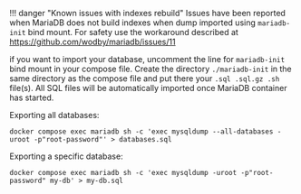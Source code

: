 !!! danger "Known issues with indexes rebuild"
    Issues have been reported when MariaDB does not build indexes when dump imported using `mariadb-init` bind mount. For safety use the workaround described at https://github.com/wodby/mariadb/issues/11

if you want to import your database, uncomment the line for `mariadb-init` bind mount in your compose file. Create the directory `./mariadb-init` in the same directory as the compose file and put there your `.sql .sql.gz .sh` file(s). All SQL files will be automatically imported once MariaDB container has started.

Exporting all databases:
```shell
docker compose exec mariadb sh -c 'exec mysqldump --all-databases -uroot -p"root-password"' > databases.sql
```

Exporting a specific database:
```shell
docker compose exec mariadb sh -c 'exec mysqldump -uroot -p"root-password" my-db' > my-db.sql
```
